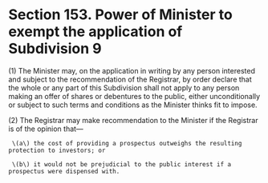 # Section 153. Power of Minister to exempt the application of Subdivision 9

\(1\) The Minister may, on the application in writing by any person interested and subject to the recommendation of the Registrar, by order declare that the whole or any part of this Subdivision shall not apply to any person making an offer of shares or debentures to the public, either unconditionally or subject to such terms and conditions as the Minister thinks fit to impose.

\(2\) The Registrar may make recommendation to the Minister if the Registrar is of the opinion that—

     \(a\) the cost of providing a prospectus outweighs the resulting protection to investors; or 

     \(b\) it would not be prejudicial to the public interest if a prospectus were dispensed with.

